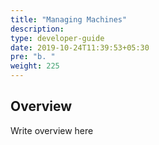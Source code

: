 ```yaml
---
title: "Managing Machines"
description:
type: developer-guide
date: 2019-10-24T11:39:53+05:30
pre: "b. "
weight: 225
---
```

## Overview

Write overview here